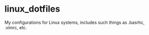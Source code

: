 # linux_dotfiles
My configurations for Linux systems, includes such things as .basrhc, .vimrc, etc.
